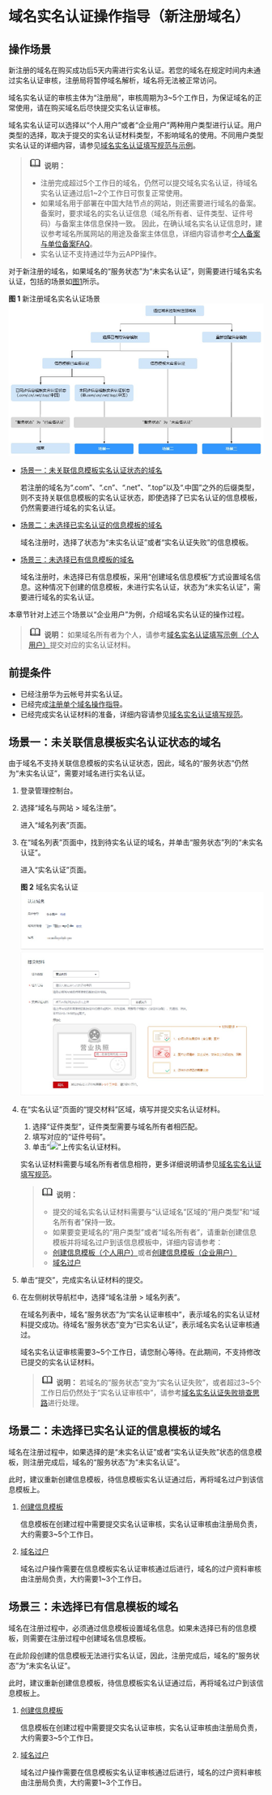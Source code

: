 # 域名实名认证操作指导（新注册域名）<a name="domain_ug_320004"></a>

## 操作场景<a name="zh-cn_topic_0193892080_section12791728139"></a>

新注册的域名在购买成功后5天内需进行实名认证。若您的域名在规定时间内未通过实名认证审核，注册局将暂停域名解析，域名将无法被正常访问。

域名实名认证的审核主体为“注册局”，审核周期为3\~5个工作日，为保证域名的正常使用，请在购买域名后尽快提交实名认证审核。

域名实名认证可以选择以“个人用户”或者“企业用户”两种用户类型进行认证。用户类型的选择，取决于提交的实名认证材料类型，不影响域名的使用。不同用户类型实名认证的详细内容，请参见[域名实名认证填写规范与示例](域名实名认证填写规范与示例.md)。

>![](public_sys-resources/icon-note.gif) **说明：** 
>-   注册完成超过5个工作日的域名，仍然可以提交域名实名认证，待域名实名认证通过后1\~2个工作日可恢复正常使用。
>-   如果域名用于部署在中国大陆节点的网站，则还需要进行域名的备案。备案时，要求域名的实名认证信息（域名所有者、证件类型、证件号码）与备案主体信息保持一致。
>    因此，在确认域名实名认证信息时，建议参考域名所属网站的用途及备案主体信息，详细内容请参考[个人备案与单位备案FAQ](https://support.huaweicloud.com/icp_faq/icp_05_0136.html)。
>-   实名认证不支持通过华为云APP操作。

对于新注册的域名，如果域名的“服务状态”为“未实名认证”，则需要进行域名实名认证，包括的场景如[图1](#fig76677810418)所示。

**图 1**  新注册域名实名认证场景<a name="fig76677810418"></a>  
![](figures/新注册域名实名认证场景.jpg "新注册域名实名认证场景")

-   [场景一：未关联信息模板实名认证状态的域名](#section4400114016517)

    若注册的域名为“.com”、“.cn”、“.net”、“.top”以及“.中国”之外的后缀类型，则不支持关联信息模板的实名认证状态，即使选择了已实名认证的信息模板，仍然需要进行域名的实名认证。

-   [场景二：未选择已实名认证的信息模板的域名](#section1467165812510)

    域名注册时，选择了状态为“未实名认证”或者“实名认证失败”的信息模板。

-   [场景三：未选择已有信息模板的域名](#section1819652115267)

    域名注册时，未选择已有信息模板，采用“创建域名信息模板”方式设置域名信息。这种情况下创建的信息模板，未进行实名认证，状态为“未实名认证”，需要进行域名的实名认证。


本章节针对上述三个场景以“企业用户”为例，介绍域名实名认证的操作过程。

>![](public_sys-resources/icon-note.gif) **说明：** 
>如果域名所有者为个人，请参考[域名实名认证填写示例（个人用户）](域名实名认证填写示例（个人用户）.md)提交对应的实名认证材料。

## 前提条件<a name="zh-cn_topic_0193892080_section728492932711"></a>

-   已经注册华为云帐号并实名认证。
-   已经完成[注册单个域名操作指导](注册单个域名操作指导.md)。
-   已经完成实名认证材料的准备，详细内容请参见[域名实名认证填写规范](域名实名认证填写规范.md)。

## 场景一：未关联信息模板实名认证状态的域名<a name="section4400114016517"></a>

由于域名不支持关联信息模板的实名认证状态，因此，域名的“服务状态”仍然为“未实名认证”，需要对域名进行实名认证。

1.  登录管理控制台。
2.  选择“域名与网站 \> 域名注册”。

    进入“域名列表”页面。

3.  在“域名列表”页面中，找到待实名认证的域名，并单击“服务状态”列的“未实名认证”。

    进入“实名认证”页面。

    **图 2**  域名实名认证<a name="fig127391728153817"></a>  
    ![](figures/域名实名认证.jpg "域名实名认证")

4.  在“实名认证”页面的“提交材料”区域，填写并提交实名认证材料。

    1.  选择“证件类型”，证件类型需要与域名所有者相匹配。
    2.  填写对应的“证件号码”。
    3.  单击“![](figures/icon-upload.png)”上传实名认证材料。

    实名认证材料需要与域名所有者信息相符，更多详细说明请参见[域名实名认证填写规范](域名实名认证填写规范.md)。

    >![](public_sys-resources/icon-note.gif) **说明：** 
    >-   提交的域名实名认证材料需要与“认证域名”区域的“用户类型”和“域名所有者”保持一致。
    >-   如果要变更域名的“用户类型”或者“域名所有者”，请重新创建信息模板并将域名过户到该信息模板中，详细内容请参考：
    >    -   [创建信息模板（个人用户）](创建信息模板（个人用户）.md)或者[创建信息模板（企业用户）](创建信息模板（企业用户）.md)
    >    -   [域名过户](域名过户.md)

5.  单击“提交”，完成实名认证材料的提交。
6.  在左侧树状导航栏中，选择“域名注册 \> 域名列表”。

    在域名列表中，域名“服务状态”为“实名认证审核中”，表示域名的实名认证材料提交成功。待域名“服务状态”变为“已实名认证”，表示域名实名认证审核通过。

    域名实名认证审核需要3\~5个工作日，请您耐心等待。在此期间，不支持修改已提交的实名认证材料。

    >![](public_sys-resources/icon-note.gif) **说明：** 
    >若域名的“服务状态”变为“实名认证失败”，或者超过3\~5个工作日后仍然处于“实名认证审核中”，请参考[域名实名认证失败排查思路](https://support.huaweicloud.com/domain_faq/domain_faq_040304.html)进行处理。


## 场景二：未选择已实名认证的信息模板的域名<a name="section1467165812510"></a>

域名在注册过程中，如果选择的是“未实名认证”或者“实名认证失败”状态的信息模板，则注册完成后，域名的“服务状态”为“未实名认证”。

此时，建议重新创建信息模板，待信息模板实名认证通过后，再将域名过户到该信息模板上。

1.  [创建信息模板](创建信息模板（企业用户）.md)

    信息模板在创建过程中需要提交实名认证审核，实名认证审核由注册局负责，大约需要3\~5个工作日。

2.  [域名过户](域名过户.md)

    域名过户操作需要在信息模板实名认证审核通过后进行，域名的过户资料审核由注册局负责，大约需要1\~3个工作日。


## 场景三：未选择已有信息模板的域名<a name="section1819652115267"></a>

域名在注册过程中，必须通过信息模板设置域名信息。如果未选择已有的信息模板，则需要在注册过程中创建域名信息模板。

在此阶段创建的信息模板无法进行实名认证，因此，注册完成后，域名的“服务状态”为“未实名认证”。

此时，建议重新创建信息模板，待信息模板实名认证通过后，再将域名过户到该信息模板上。

1.  [创建信息模板](创建信息模板（企业用户）.md)

    信息模板在创建过程中需要提交实名认证审核，实名认证审核由注册局负责，大约需要3\~5个工作日。

2.  [域名过户](域名过户.md)

    域名过户操作需要在信息模板实名认证审核通过后进行，域名的过户资料审核由注册局负责，大约需要1\~3个工作日。


